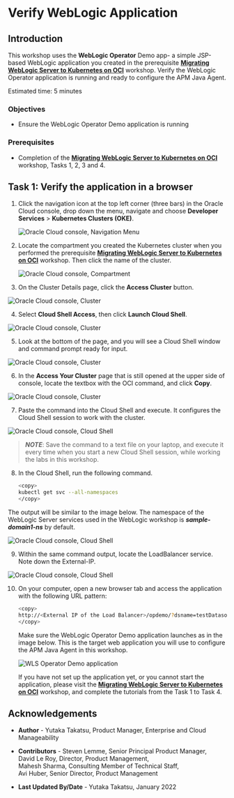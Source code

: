 # Verify WebLogic Application

## Introduction

This workshop uses the **WebLogic Operator** Demo app-  a simple JSP-based WebLogic application you created in the prerequisite **[Migrating WebLogic Server to Kubernetes on OCI](https://livelabs.oracle.com/pls/apex/dbpm/r/livelabs/workshop-attendee-2?p210_workshop_id=567&p210_type=2&session=102696148940850)** workshop. Verify the WebLogic Operator application is running and ready to configure the APM Java Agent.

Estimated time: 5 minutes

### Objectives

* Ensure the WebLogic Operator Demo application is running  

### Prerequisites

* Completion of the **[Migrating WebLogic Server to Kubernetes on OCI](https://livelabs.oracle.com/pls/apex/dbpm/r/livelabs/workshop-attendee-2?p210_workshop_id=567&p210_type=2&session=102696148940850)** workshop, Tasks 1, 2, 3 and 4.

## Task 1: Verify the application in a browser

1. Click the navigation icon at the top left corner (three bars) in the Oracle Cloud console, drop down the menu, navigate and choose **Developer Services** > **Kubernetes Clusters (OKE)**.

   ![Oracle Cloud console, Navigation Menu](images/1-1-menu.png " ")

2. Locate the compartment you created the Kubernetes cluster when you performed the prerequisite **[Migrating WebLogic Server to Kubernetes on OCI](https://livelabs.oracle.com/pls/apex/dbpm/r/livelabs/workshop-attendee-2?p210_workshop_id=567&p210_type=2&session=102696148940850)** workshop. Then click the name of the cluster.

   ![Oracle Cloud console, Compartment](images/1-2-compartment.png " ")

3.	On the Cluster Details page, click the **Access Cluster** button.

   ![Oracle Cloud console, Cluster](images/1-3-cluster.png " ")

4.	Select **Cloud Shell Access**, then click **Launch Cloud Shell**.

   ![Oracle Cloud console, Cluster](images/1-4-cluster.png " ")

5.	Look at the bottom of the page, and you will see a Cloud Shell window and command prompt ready for input.

   ![Oracle Cloud console, Cluster](images/1-5-cluster.png " ")

6.	In the **Access Your Cluster** page that is still opened at the upper side of console, locate the textbox with the OCI command, and click **Copy**.

   ![Oracle Cloud console, Cluster](images/1-6-cluster.png " ")

7.	Paste the command into the Cloud Shell and execute. It configures the Cloud Shell session to work with the cluster.

   ![Oracle Cloud console, Cloud Shell](images/1-7-cloudshell.png " ")

   > ***NOTE***:  Save the command to a text file on your laptop, and execute it every time when you start a new Cloud Shell session, while working the labs in this workshop.

8.	In the Cloud Shell, run the following command.

    ``` bash
    <copy>
    kubectl get svc --all-namespaces
    </copy>
    ```

   The output will be similar to the image below. The namespace of the WebLogic Server services used in the WebLogic workshop is ***sample-domain1-ns*** by default.

   ![Oracle Cloud console, Cloud Shell](images/1-8-cloudshell.png " ")

9.	Within the same command output, locate the LoadBalancer service. Note down the External-IP.

   ![Oracle Cloud console, Cloud Shell](images/1-9-cloudshell.png " ")

10.	On your computer, open a new browser tab and access the application with the following URL pattern:

     ``` bash
     <copy>
     http://<External IP of the Load Balancer>/opdemo/?dsname=testDatasource
     </copy>
     ```
     Make sure the WebLogic Operator Demo application launches as in the image below. This is the target web application you will use to configure the APM Java Agent in this workshop.

     ![WLS Operator Demo application](images/1-10-demoapp.png " ")

     If you have not set up the application yet, or you cannot start the application, please visit the **[Migrating WebLogic Server to Kubernetes on OCI](https://livelabs.oracle.com/pls/apex/dbpm/r/livelabs/workshop-attendee-2?p210_workshop_id=567&p210_type=2&session=102696148940850)** workshop, and complete the tutorials from the Task 1 to Task 4.

## Acknowledgements

* **Author** - Yutaka Takatsu, Product Manager, Enterprise and Cloud Manageability
- **Contributors** - Steven Lemme, Senior Principal Product Manager,<br>
David Le Roy, Director, Product Management,<br>
Mahesh Sharma, Consulting Member of Technical Staff,<br>
Avi Huber, Senior Director, Product Management
* **Last Updated By/Date** - Yutaka Takatsu, January 2022
